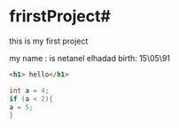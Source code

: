 # frirstProject#
this is my first project

my name : is netanel elhadad
birth: 15\05\91

```html
<h1> hello</h1>
```

```java
int a = 4;
if (a < 2){
a = 5;
}
```

